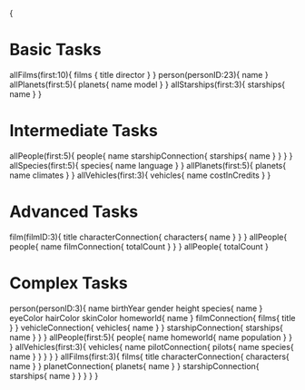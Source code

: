 {
  #					Basic Tasks
  allFilms(first:10){
    films {
      title
      director
    }
  }
  person(personID:23){
    name
  }
  allPlanets(first:5){
    planets{
      name
      model
    }
  }
  allStarships(first:3){
    starships{
      name
    }
  }
  #					Intermediate Tasks
  allPeople(first:5){
    people{
      name
      starshipConnection{
        starships{
          name
        }
      }
    }
  }
  allSpecies(first:5){
    species{
      name
      language
    }
  }
  allPlanets(first:5){
    planets{
      name
      climates
    }
  }
  allVehicles(first:3){
    vehicles{
      name
      costInCredits
    }
  }
  #					Advanced Tasks
  film(filmID:3){
    title
    characterConnection{
      characters{
        name
      }
    }
  }
  allPeople{
    people{
      name
      filmConnection{
        totalCount
      }
    }
  }
   allPeople{
    totalCount
  }
  #						Complex Tasks
  person(personID:3){
    name
    birthYear
    gender
    height
    species{
      name
    }
    eyeColor
    hairColor
    skinColor
    homeworld{
      name
    }
    filmConnection{
      films{
        title
      }
    }
    vehicleConnection{
      vehicles{
        name
      }
    }
    starshipConnection{
      starships{
        name
      }
    }
  }
  allPeople(first:5){
    people{
      name
      homeworld{
        name
        population
      }
    }
  }
  allVehicles(first:3){
    vehicles{
      name
      pilotConnection{
        pilots{
          name
          species{
            name
          }
        }
      }
    }
  }
  allFilms(first:3){
    films{
      title
      characterConnection{
        characters{
          name
        }
      }
      planetConnection{
        planets{
          name
        }
      }
      starshipConnection{
        starships{
          name
        }
      }
    }
  }
}
